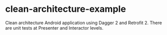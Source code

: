 # clean-architecture-example
Clean architecture Android application using Dagger 2 and Retrofit 2. There are unit tests at Presenter and Interactor levels.
